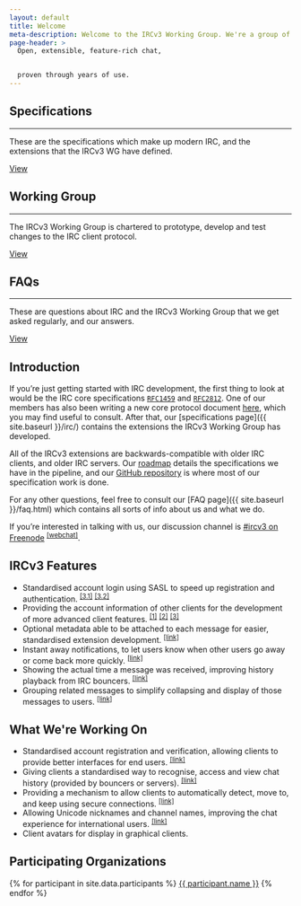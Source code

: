 ```yaml
---
layout: default
title: Welcome
meta-description: Welcome to the IRCv3 Working Group. We're a group of IRC client and server software authors working to improve the IRC protocol.
page-header: >
  Open, extensible, feature-rich chat,


  proven through years of use.
---
```

<div class="row frontpage pure-g">
  <div class="pure-u-1-3">
    <h2>Specifications</h2>
    <hr>
    <p>
      These are the specifications which make up modern IRC, and the extensions that the IRCv3 WG have defined.
    </p>
    <a class="button" href="{{ site.baseurl }}/irc/">
      View
    </a>
  </div>
  <div class="pure-u-1-3">
    <h2>Working Group</h2>
    <hr>
    <p>
      The IRCv3 Working Group is chartered to prototype, develop and test changes to the IRC client protocol.
    </p>
    <a class="button" href="{{ site.baseurl }}/wg.html">
      View
    </a>
  </div>
  <div class="pure-u-1-3">
    <h2>FAQs</h2>
    <hr>
    <p>
      These are questions about IRC and the IRCv3 Working Group that we get asked regularly, and our answers.
    </p>
    <a class="button" href="{{ site.baseurl }}/faq.html">
      View
    </a>
  </div>
</div>


## Introduction

If you’re just getting started with IRC development, the first thing to look at would be the IRC core specifications [`RFC1459`](https://tools.ietf.org/html/rfc1459) and [`RFC2812`](https://tools.ietf.org/html/rfc2812). One of our members has also been writing a new core protocol document [here](http://modern.ircdocs.horse), which you may find useful to consult. After that, our [specifications page]({{ site.baseurl }}/irc/) contains the extensions the IRCv3 Working Group has developed.

All of the IRCv3 extensions are backwards-compatible with older IRC clients, and older IRC servers. Our [roadmap](https://github.com/ircv3/ircv3-specifications/milestone/4) details the specifications we have in the pipeline, and our [GitHub repository](https://github.com/ircv3/ircv3-specifications) is where most of our specification work is done.

For any other questions, feel free to consult our [FAQ page]({{ site.baseurl }}/faq.html) which contains all sorts of info about us and what we do.

If you’re interested in talking with us, our discussion channel is [#ircv3 on Freenode](ircs://irc.freenode.net:6697/#ircv3) <sup>[[webchat]](https://kiwiirc.com/client/irc.freenode.net:+6697/#ircv3)</sup>.


## IRCv3 Features

- Standardised account login using SASL to speed up registration and authentication. <sup>[[3.1]](http://ircv3.net/specs/extensions/sasl-3.1.html)</sup> <sup>[[3.2]](http://ircv3.net/specs/extensions/sasl-3.2.html)</sup>
- Providing the account information of other clients for the development of more advanced client features. <sup>[[1]](http://ircv3.net/specs/extensions/account-notify-3.1.html)</sup> <sup>[[2]](http://ircv3.net/specs/extensions/account-tag-3.2.html)</sup> <sup>[[3]](http://ircv3.net/specs/extensions/extended-join-3.1.html)</sup>
- Optional metadata able to be attached to each message for easier, standardised extension development. <sup>[[link]](http://ircv3.net/specs/core/message-tags-3.2.html)</sup>
- Instant away notifications, to let users know when other users go away or come back more quickly. <sup>[[link]](http://ircv3.net/specs/extensions/away-notify-3.1.html)</sup>
- Showing the actual time a message was received, improving history playback from IRC bouncers. <sup>[[link]](http://ircv3.net/specs/extensions/server-time-3.2.html)</sup>
- Grouping related messages to simplify collapsing and display of those messages to users. <sup>[[link]](http://ircv3.net/specs/extensions/batch-3.2.html)</sup>


## What We're Working On

- Standardised account registration and verification, allowing clients to provide better interfaces for end users. <sup>[[link]](https://github.com/ircv3/ircv3-specifications/pull/276)</sup>
- Giving clients a standardised way to recognise, access and view chat history (provided by bouncers or servers). <sup>[[link]](http://ircv3.net/specs/extensions/batch/chathistory-3.3.html)</sup>
- Providing a mechanism to allow clients to automatically detect, move to, and keep using secure connections. <sup>[[link]](http://ircv3.net/specs/core/sts-3.3.html)</sup>
- Allowing Unicode nicknames and channel names, improving the chat experience for international users. <sup>[[link]](https://github.com/ircv3/ircv3-specifications/pull/272)</sup>
- Client avatars for display in graphical clients.


## Participating Organizations

<div class="flexy-list">
  {% for participant in site.data.participants %}
  <a class="participant" href="{{ participant.url }}">{{ participant.name }}</a>
  {% endfor %}
</div>
